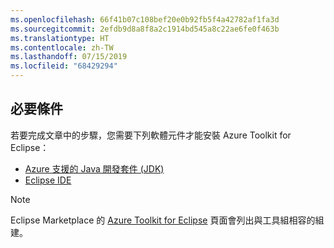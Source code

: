 ```yaml
---
ms.openlocfilehash: 66f41b07c108bef20e0b92fb5f4a42782af1fa3d
ms.sourcegitcommit: 2efdb9d8a8f8a2c1914bd545a8c22ae6fe0f463b
ms.translationtype: HT
ms.contentlocale: zh-TW
ms.lasthandoff: 07/15/2019
ms.locfileid: "68429294"
---
```

## <a name="prerequisites"></a>必要條件

若要完成文章中的步驟，您需要下列軟體元件才能安裝 Azure Toolkit for Eclipse：

* [Azure 支援的 Java 開發套件 (JDK)](https://aka.ms/azure-jdks)
* [Eclipse IDE](http://www.eclipse.org/downloads/)

> [!NOTE]
> 
> Eclipse Marketplace 的 [Azure Toolkit for Eclipse](http://marketplace.eclipse.org/content/azure-toolkit-eclipse) 頁面會列出與工具組相容的組建。
> 